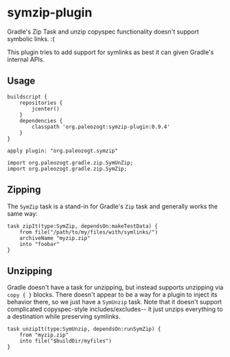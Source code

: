 # symzip-plugin
Gradle's Zip Task and unzip copyspec functionality doesn't support symbolic links.  :(

This plugin tries to add support for symlinks as best it can given Gradle's internal APIs.

## Usage

```
buildscript {
    repositories {
        jcenter()
    }
    dependencies {
        classpath 'org.paleozogt:symzip-plugin:0.9.4'
    }
}

apply plugin: "org.paleozogt.symzip"

import org.paleozogt.gradle.zip.SymUnZip;
import org.paleozogt.gradle.zip.SymZip;

```

## Zipping

The `SymZip` task is a stand-in for Gradle's `Zip` task and generally works the same way:

```
task zipIt(type:SymZip, dependsOn:makeTestData) {
    from file("/path/to/my/files/with/symlinks/")
    archiveName "myzip.zip"
    into "foobar"
}
```

## Unzipping

Gradle doesn't have a task for unzipping, but instead supports unzipping via ```copy { }``` blocks.
There doesn't appear to be a way for a plugin to inject its behavior there, so we just have a ```SymUnzip``` task.
Note that it doesn't support complicated copyspec-style includes/excludes-- it just unzips everything to a destination while preserving symlinks.


```
task unzipIt(type:SymUnzip, dependsOn:runSymZip) {
    from "myzip.zip"
    into file("$buildDir/myfiles")
}
```
